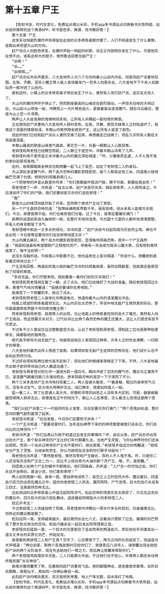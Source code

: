 # 第十五章 尸王
        【告知书友，时代在变化，免费站点难以长存，手机app多书源站点切换看书大势所趋，站长给你推荐的这个换源APP，听书音色多、换源、找书都好使！】
       第十五章 尸王
       这惊天动地剧烈爆炸声将滞留在此地的众多修炼者都炸蒙了，人们不知道发生了什么事情，皆跑出来观望大山的方向。
       赶尸派众人则脸色惨变，在爆炸声始一响起的刹那，派主古月就明白发生了什么，可是他实在想不出，谁有这样大的胆子，竟然敢去招惹无敌尸王！
       “杀啊！”
       “杀……”
       “杀啊啊……”
       赶尸派总坛外杀声震天，八大圣地传人分八个方向向着小山谷内冲去，彻底将赶尸派重地包围。玄奘、齐滕、混天小魔王等人每人皆领着本门一百多人向里杀去，八大圣地不下千余人如狼似虎一般冲进了山谷内。
       直到这时，小镇上的众多修炼者才明白发生了什么，竟然有人攻打赶尸派，这实在太惊人了。
       大山内的爆炸声终于停止了，然而那座最高的山峰还在剧烈晃动，一声惊天动地的大响过后，大山如火山喷发一般，冲腾而上一大片黑色焰火，紧接着冒出滚滚魔气，随后乌云蔽日，整座大山上空一片漆黑。
       两声让人头皮发麻的鬼啸响彻天地，让所有人升腾起一股彻骨的寒意。
       正在围攻赶尸派重地八大圣地传人顿时变色，玄奘、齐滕、南宫兄妹等人立时知道坏了。辰南这个混蛋的情报有误，丰都山内竟然隐有绝世尸王，这让所有人皆变了颜色。
       但此时他们已经和赶尸派众人激烈交锋了起来，再想撤走已经晚了。现在几乎所有人都在大骂辰南混蛋。
       丰都山最高的那座山峰鬼气森森，黑茫茫一片，光看一眼都让人心胆具寒。
       老妖怪和周老怪已经腾空而起，二人静立于虚空中。冲着丰都山冷笑了几声。
       老妖怪利用千里传音之术冲着大山内的魔云深处喊道：“哼，少要故弄玄虚，人不人鬼不鬼的家伙赶紧现身吧。”
       这时，辰南脚踏紫金神龙也和雨馨一起飞上了高空，站在了老妖怪二人的身后。
       大山深处滚滚魔气中，两个高大恐怖的魔影若隐若现，每个人都高足有三米，四道鬼火般地幽芒充满了仇恨。愤怒的扫视着辰南几人。
       一个阴惨惨的声音从数里外传来：“你们竟敢破坏我派尸脉，罪不可赦，都要给我去死！”
       周老怪哧了一声，冷笑道：“自古以来，赶尸派丧尽天良，祸乱修炼界，人人得而诛之。今日漫说炸了你们的尸脉，我们还要彻底灭杀你们这些邪怪！”
       “轰”
       那座大山的峰顶彻底炸裂了开来。显然两个绝世尸王动了真怒。
       另一个尸王森然恐怖的道：“我等纵横修炼界数千年，虽有败绩，但从未有人能够灭杀我们。今日，即便我等不敌，你们也难奈我们分毫。过了今日，我等定要屠你满门！”
       森寒的话语如来自九幽地府一般，在整片天地间浩荡，令方圆十几里的人都听地清清楚楚。所有人的脊背都冒了凉气。
       老妖怪眼中射出一丈多长的绿光，冷冷的道：“赶尸派自今日起将成为历史的尘埃，再也不会出现！今日我等定要将你们这些邪煞彻底灭杀！”
       大山内魔云蔽日，两个高大的魔影若隐若现，显得格外阴森恐怖，其中一个尸王森然道：“我就知道最有希望摆脱尸之桎梏的灵尸，早晚有一天会成为我派心腹大患，没有想到竟然成真了。悔不当初啊！”
       这没头没脑的话，令辰南心中剧震不已，他也运用无上音功喊道：“你说什么，雨馨她到底有着怎样地过去？”
       尸王没有回答，两道如同鬼火般的幽芒冷冷的扫视着辰南，虽然远隔数里，但辰南还是感觉到了彻骨的寒意。
       “多说无益，你们尽管来吧。我到要看一看你们如何灭杀我们！”
       老妖怪和周老怪相互看了一眼。点了点头，他们已经做好了大战的准备。随后老妖怪回过头来。客客气气地对雨馨道：“姑娘还要请你在旁相助。”
       辰南捏了一下雨馨的手，她点了点头。
       老妖怪和周老怪二人身体化作两道电光，快速向着大山内的滚滚魔云冲去。
       地面上观望的修炼者震惊无比，大山内实在太恐怖了，传说中地无敌尸王竟然真的存在，那可是威震修炼界数千年的绝世魔王啊！
       而老妖怪和周老怪、辰南等人的出现，也让地面上的修炼者吃惊的张大了嘴巴，竟然有人向尸王挑战，而且想要灭杀对方，口气似乎比比两个森然恐怖的魔王还要大，这让人们感觉有些不可思议。
       不过有不少人曾经见证过楚都皇宫大战，认出了老妖怪和周老怪，深知这二位也是那种抬掌碎天，跺脚裂地的狠角色。
       绝代高手即将大战无敌尸王，地面观战地众人渐渐回过神来，许多人立时热血沸腾，一扫刚才的惧意。
       八大圣地的最杰出传人恨透了辰南，如果得知有无敌尸王这样的恐怖存在，他们说什么也不会如此贸然行动。
       不过好在得知有两位绝代高手赶到了，现在他们的情绪渐渐稳定了下来。不然，八大圣地最杰出弟子即将带领自己的人撤退远遁了。
       老妖怪与周老怪分别化作一道绿光和一道白光，瞬间冲进了滔天的魔气中，魔云为之激荡不已，滚滚魔气朝着四面八方涌动而去，原本阴森恐怖的高空一下子清亮了不少。
       两个三米多高地尸王冷冷地扫视着二人，两人皆披头散发，**着身躯，粗壮的身体死气沉沉，没有半点生气，巨大地头颅狰狞无比，阔口獠牙，简直如同兽人一般。
       猛一看二人，除了比普通人高大外，好像和寻常的凶恶之人没有多大区别。可是，越是细看越觉得两人邪异无比，即便是在正午的阳光下，都让人心生寒意，怎么看怎么觉得这是两个恶鬼。
       “我们以赶尸派第二十一代祖师的名义发誓，日后定要灭你们满门！”两个恶鬼凶吼道，整片空间的魔气剧烈震荡了起来。
       老妖怪冷笑道：“白白发誓，今日你们定要死于非命！”
       一个尸王冷笑道：“莫要说是你们，当年连仙神界下来的的神灵都曾被我们击杀过，你们自问比的过神灵吗？”
       老妖冷声道：“你们当真以为我不知道过去发生的事情吗？哼，自古以来，赶尸派总共出现过四大尸王，那个斩杀神灵的尸王比你们年代都要久远，当他产生灵智，飞升仙神界时你们还未出现呢。而另一个击杀过神灵的尸王也不是你们，她在那里。”老妖怪手指远方的雨馨道：“她现在也产生了灵智，已经由死而生，你认为她现在还会和你们联手对敌吗？”
       周老怪也冷声道：“果然是邪怪，竟然甘愿和尸王融合，弄的人不人鬼不鬼。哼，只是你二人还没有完全和尸王合二为一，还比不上现在修为大减的那个灵尸王，哦，不，是雨馨。”
       四团鬼火在两个尸王的眼中不断跳动，他们阴森森，齐声道：“人尸合一的可怕之处，你们永远不会明白，废话少说，你们拿命来吧！”
       两人如同鬼魅一般，身体一晃，便自原地消失了，高空之上立时狂风大作，魔云蔽日，四道血爪突兀的出现在魔云之中，猛的向老妖怪二人抓去，腥风阵阵，尸气浩荡，巨大的血爪长足有三四丈，当真森然恐怖无比。
       远处观战的众多修炼者心中皆泛起阵阵凉气，如此恐怖的场景实在太邪异了，只见无边无际的魔云中，四只巨大的血爪狂乱舞动，追逐着如同拇指大小的老妖怪二人。
       技近乎术法！
       不过老妖怪二人快速扭转了局面，周老怪体内冲腾出一把半尺多长的短剑，剑身璀璨无比，将附近的魔云都驱散了。
       短剑迎风一晃，变得越来越大，最后竟然长达七八丈，迎着血爪便斩了过去，璀璨的剑芒照亮了整片愁云惨淡的空间，和血爪撞击在一起后发出阵阵铿锵之音。
       老妖怪向后猛拍一掌，一个巨大的光掌抵住了追击而来的两道血爪，而后他右手间激发出一道五丈多长的实质化剑芒，开始反攻。
       辰南看到老妖怪二人和尸王真个交手了，心总算放下了，两方之间的仇怨结定了。他运音功大声喊道：“两位前辈，那两个恶鬼就暂时交给你们了，我曾答应八派传人，请雨馨出场去收拾赶尸派的两个五阶高手，现在先去助他们一臂之力，而后再让雨馨来帮助你们。”
       两个老怪暗骂辰南狡诈无耻，二人只能蒙头作战，不过他们也不担心，毕竟两人都还未动用终极武器“太古神血”。
       辰南对着雨馨笑了笑，拉着她向赶尸派重地飞去。男的脚踏神龙，透发着绝世豪情，女的白衣飘飘，貌若仙子，真如同一对神仙眷侣一般。
       此刻赶尸派内喊杀震天，双方皆损失惨重，地上尸体无数，血水染红了地面。
       【告知书友，时代在变化，免费站点难以长存，手机app多书源站点切换看书大势所趋，站长给你推荐的这个换源APP，听书音色多、换源、找书都好使！】